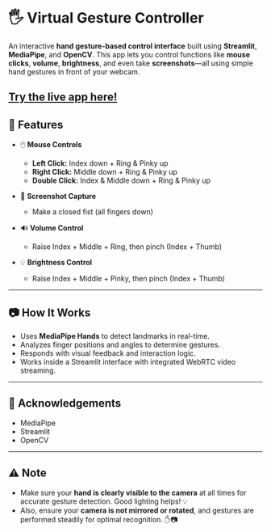 # 🖐️ Virtual Gesture Controller

An interactive **hand gesture-based control interface** built using **Streamlit**, **MediaPipe**, and **OpenCV**. This app lets you control functions like **mouse clicks**, **volume**, **brightness**, and even take **screenshots**—all using simple hand gestures in front of your webcam.

[**Try the live app here!**](https://virtual-mouse-app.streamlit.app/)
---

## 🚀 Features

- 🖱️ **Mouse Controls**
  - **Left Click:** Index down + Ring & Pinky up
  - **Right Click:** Middle down + Ring & Pinky up
  - **Double Click:** Index & Middle down + Ring & Pinky up

- 📸 **Screenshot Capture**
  - Make a closed fist (all fingers down)

- 🔊 **Volume Control**
  - Raise Index + Middle + Ring, then pinch (Index + Thumb)

- 💡 **Brightness Control**
  - Raise Index + Middle + Pinky, then pinch (Index + Thumb)

---

## 📷 How It Works

- Uses **MediaPipe Hands** to detect landmarks in real-time.
- Analyzes finger positions and angles to determine gestures.
- Responds with visual feedback and interaction logic.
- Works inside a Streamlit interface with integrated WebRTC video streaming.

---

## 🙌 Acknowledgements

- MediaPipe
- Streamlit
- OpenCV

---

## ⚠️ Note 
- Make sure your **hand is clearly visible to the camera** at all times for accurate gesture detection. Good lighting helps! 💡  
- Also, ensure your **camera is not mirrored or rotated**, and gestures are performed steadily for optimal recognition. ✋📷
